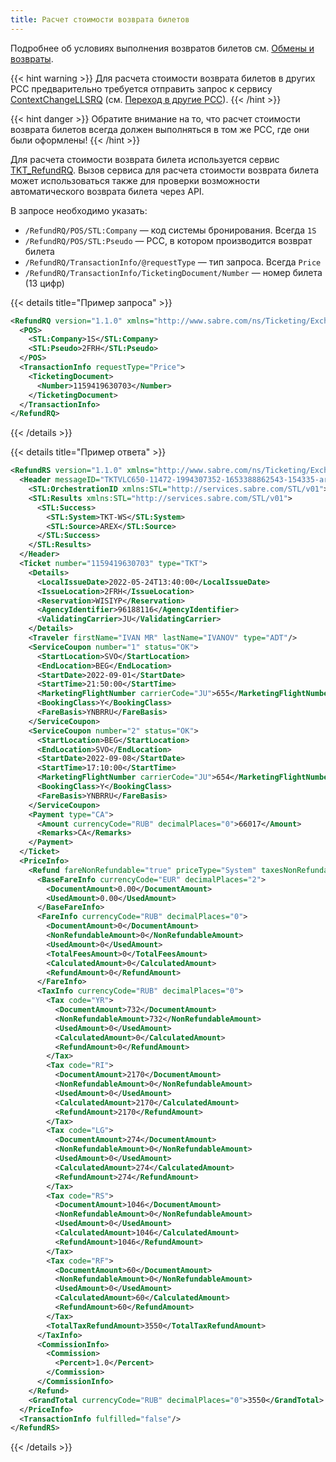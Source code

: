 ```yaml
---
title: Расчет стоимости возврата билетов
---
```


Подробнее об условиях выполнения возвратов билетов см. [Обмены и возвраты](exchanges-refunds.html#добровольный-возврат-билетов).

{{< hint warning >}}
Для расчета стоимости возврата билетов в других PCC предварительно требуется отправить запрос к сервису [ContextChangeLLSRQ](https://developer.sabre.com/docs/read/soap_apis/management/utility/change_aaa) (см. [Переход в другие PCC](change-pcc.html)).
{{< /hint >}}

{{< hint danger >}}
Обратите внимание на то, что расчет стоимости возврата билетов всегда должен выполняться в том же PCC, где они были оформлены!
{{< /hint >}}

Для расчета стоимости возврата билета используется сервис [TKT_RefundRQ](https://developer.sabre.com/docs/read/soap_apis/air/fulfill/auto_price_air_refunds). Вызов сервиса для расчета стоимости возврата билета может использоваться также для проверки возможности автоматического возврата билета через API.

В запросе необходимо указать:
- ```/RefundRQ/POS/STL:Company``` — код системы бронирования. Всегда ```1S```
- ```/RefundRQ/POS/STL:Pseudo``` — PCC, в котором производится возврат билета
- ```/RefundRQ/TransactionInfo/@requestType``` — тип запроса. Всегда ```Price```
- ```/RefundRQ/TransactionInfo/TicketingDocument/Number``` — номер билета (13 цифр) 

{{< details title="Пример запроса" >}}
```XML
<RefundRQ version="1.1.0" xmlns="http://www.sabre.com/ns/Ticketing/ExchangeRefund/1.0" xmlns:STL="http://services.sabre.com/STL/v01">
  <POS>
    <STL:Company>1S</STL:Company>
    <STL:Pseudo>2FRH</STL:Pseudo>
  </POS>
  <TransactionInfo requestType="Price">
    <TicketingDocument>
      <Number>1159419630703</Number>
    </TicketingDocument>
  </TransactionInfo>
</RefundRQ>
```
{{< /details >}}

{{< details title="Пример ответа" >}}
```XML
<RefundRS version="1.1.0" xmlns="http://www.sabre.com/ns/Ticketing/ExchangeRefund/1.0">
  <Header messageID="TKTVLC650-11472-1994307352-1653388862543-154335-arex" version="1.1.0">
    <STL:OrchestrationID xmlns:STL="http://services.sabre.com/STL/v01">TKTVLC650-11472-1994307352-1653388862543-154335-arex</STL:OrchestrationID>
    <STL:Results xmlns:STL="http://services.sabre.com/STL/v01">
      <STL:Success>
        <STL:System>TKT-WS</STL:System>
        <STL:Source>AREX</STL:Source>
      </STL:Success>
    </STL:Results>
  </Header>
  <Ticket number="1159419630703" type="TKT">
    <Details>
      <LocalIssueDate>2022-05-24T13:40:00</LocalIssueDate>
      <IssueLocation>2FRH</IssueLocation>
      <Reservation>WISIYP</Reservation>
      <AgencyIdentifier>96188116</AgencyIdentifier>
      <ValidatingCarrier>JU</ValidatingCarrier>
    </Details>
    <Traveler firstName="IVAN MR" lastName="IVANOV" type="ADT"/>
    <ServiceCoupon number="1" status="OK">
      <StartLocation>SVO</StartLocation>
      <EndLocation>BEG</EndLocation>
      <StartDate>2022-09-01</StartDate>
      <StartTime>21:50:00</StartTime>
      <MarketingFlightNumber carrierCode="JU">655</MarketingFlightNumber>
      <BookingClass>Y</BookingClass>
      <FareBasis>YNBRRU</FareBasis>
    </ServiceCoupon>
    <ServiceCoupon number="2" status="OK">
      <StartLocation>BEG</StartLocation>
      <EndLocation>SVO</EndLocation>
      <StartDate>2022-09-08</StartDate>
      <StartTime>17:10:00</StartTime>
      <MarketingFlightNumber carrierCode="JU">654</MarketingFlightNumber>
      <BookingClass>Y</BookingClass>
      <FareBasis>YNBRRU</FareBasis>
    </ServiceCoupon>
    <Payment type="CA">
      <Amount currencyCode="RUB" decimalPlaces="0">66017</Amount>
      <Remarks>CA</Remarks>
    </Payment>
  </Ticket>
  <PriceInfo>
    <Refund fareNonRefundable="true" priceType="System" taxesNonRefundable="false">
      <BaseFareInfo currencyCode="EUR" decimalPlaces="2">
        <DocumentAmount>0.00</DocumentAmount>
        <UsedAmount>0.00</UsedAmount>
      </BaseFareInfo>
      <FareInfo currencyCode="RUB" decimalPlaces="0">
        <DocumentAmount>0</DocumentAmount>
        <NonRefundableAmount>0</NonRefundableAmount>
        <UsedAmount>0</UsedAmount>
        <TotalFeesAmount>0</TotalFeesAmount>
        <CalculatedAmount>0</CalculatedAmount>
        <RefundAmount>0</RefundAmount>
      </FareInfo>
      <TaxInfo currencyCode="RUB" decimalPlaces="0">
        <Tax code="YR">
          <DocumentAmount>732</DocumentAmount>
          <NonRefundableAmount>732</NonRefundableAmount>
          <UsedAmount>0</UsedAmount>
          <CalculatedAmount>0</CalculatedAmount>
          <RefundAmount>0</RefundAmount>
        </Tax>
        <Tax code="RI">
          <DocumentAmount>2170</DocumentAmount>
          <NonRefundableAmount>0</NonRefundableAmount>
          <UsedAmount>0</UsedAmount>
          <CalculatedAmount>2170</CalculatedAmount>
          <RefundAmount>2170</RefundAmount>
        </Tax>
        <Tax code="LG">
          <DocumentAmount>274</DocumentAmount>
          <NonRefundableAmount>0</NonRefundableAmount>
          <UsedAmount>0</UsedAmount>
          <CalculatedAmount>274</CalculatedAmount>
          <RefundAmount>274</RefundAmount>
        </Tax>
        <Tax code="RS">
          <DocumentAmount>1046</DocumentAmount>
          <NonRefundableAmount>0</NonRefundableAmount>
          <UsedAmount>0</UsedAmount>
          <CalculatedAmount>1046</CalculatedAmount>
          <RefundAmount>1046</RefundAmount>
        </Tax>
        <Tax code="RF">
          <DocumentAmount>60</DocumentAmount>
          <NonRefundableAmount>0</NonRefundableAmount>
          <UsedAmount>0</UsedAmount>
          <CalculatedAmount>60</CalculatedAmount>
          <RefundAmount>60</RefundAmount>
        </Tax>
        <TotalTaxRefundAmount>3550</TotalTaxRefundAmount>
      </TaxInfo>
      <CommissionInfo>
        <Commission>
          <Percent>1.0</Percent>
        </Commission>
      </CommissionInfo>
    </Refund>
    <GrandTotal currencyCode="RUB" decimalPlaces="0">3550</GrandTotal>
  </PriceInfo>
  <TransactionInfo fulfilled="false"/>
</RefundRS>
```
{{< /details >}}
